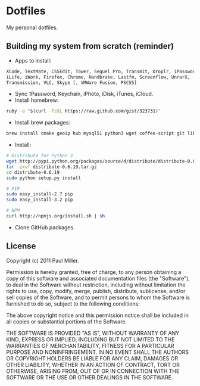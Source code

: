 # Dotfiles
My personal dotfiles.

## Building my system from scratch (reminder)

* Apps to install:

```sh
XCode, TextMate, CSSEdit, Tower, Sequel Pro, Transmit, Droplr, 1Password,
iLife, iWork, Firefox, Chrome, Handbrake, Lastfm, Screenflow, UnrarX,
Transmission, VLC, Skype [, VMWare Fusion, PSCS5]
```

* Sync 1Password, Keychain, iPhoto, iDisk, iTunes, iCloud.
* Install homebrew: 
    
```sh
ruby -e "$(curl -fsSL https://raw.github.com/gist/323731)"
```

* Install brew packages:

```sh
brew install cmake geoip hub mysql51 python3 wget coffee-script git libevent node readline gdbm htop memcached pidof sqlite
```

* Install:

```sh
# Distribute for Python 3
wget http://pypi.python.org/packages/source/d/distribute/distribute-0.6.19.tar.gz
tar -zxvf distribute-0.6.19.tar.gz
cd distribute-0.6.19
sudo python setup.py install

# PIP
sudo easy_install-2.7 pip
sudo easy_install-3.2 pip

# NPM
curl http://npmjs.org/install.sh | sh
```

* Clone GitHub packages.


## License

Copyright (c) 2011 Paul Miller.

Permission is hereby granted, free of charge, to any person obtaining a copy of this software and associated documentation files (the "Software"), to deal in the Software without restriction, including without limitation the rights to use, copy, modify, merge, publish, distribute, sublicense, and/or sell copies of the Software, and to permit persons to whom the Software is furnished to do so, subject to the following conditions:

The above copyright notice and this permission notice shall be included in all copies or substantial portions of the Software.

THE SOFTWARE IS PROVIDED "AS IS", WITHOUT WARRANTY OF ANY KIND, EXPRESS OR IMPLIED, INCLUDING BUT NOT LIMITED TO THE WARRANTIES OF MERCHANTABILITY, FITNESS FOR A PARTICULAR PURPOSE AND NONINFRINGEMENT. IN NO EVENT SHALL THE AUTHORS OR COPYRIGHT HOLDERS BE LIABLE FOR ANY CLAIM, DAMAGES OR OTHER LIABILITY, WHETHER IN AN ACTION OF CONTRACT, TORT OR OTHERWISE, ARISING FROM, OUT OF OR IN CONNECTION WITH THE SOFTWARE OR THE USE OR OTHER DEALINGS IN THE SOFTWARE.

